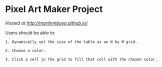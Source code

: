 # Pixel Art Maker Project

_Hosted at http://martinmbaya.github.io/_

Users should be able to:

    1. Dynamically set the size of the table as an N by M grid.
    
    2. Choose a color.
    
    3. Click a cell in the grid to fill that cell with the chosen color.



